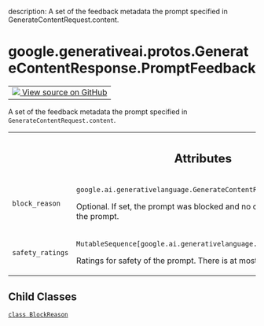 description: A set of the feedback metadata the prompt specified in GenerateContentRequest.content.

<div itemscope itemtype="http://developers.google.com/ReferenceObject">
<meta itemprop="name" content="google.generativeai.protos.GenerateContentResponse.PromptFeedback" />
<meta itemprop="path" content="Stable" />
<meta itemprop="property" content="BlockReason"/>
</div>

# google.generativeai.protos.GenerateContentResponse.PromptFeedback

<!-- Insert buttons and diff -->

<table class="tfo-notebook-buttons tfo-api nocontent">
<td>
  <a target="_blank" href="https://github.com/googleapis/google-cloud-python/tree/main/packages/google-ai-generativelanguage/google/ai/generativelanguage_v1beta/types/generative_service.py#L507-L555">
    <img src="https://www.tensorflow.org/images/GitHub-Mark-32px.png" />
    View source on GitHub
  </a>
</td>
</table>



A set of the feedback metadata the prompt specified in ``GenerateContentRequest.content``.

<!-- Placeholder for "Used in" -->




<!-- Tabular view -->
 <table class="responsive fixed orange">
<colgroup><col width="214px"><col></colgroup>
<tr><th colspan="2"><h2 class="add-link">Attributes</h2></th></tr>

<tr>
<td>

`block_reason`<a id="block_reason"></a>

</td>
<td>

`google.ai.generativelanguage.GenerateContentResponse.PromptFeedback.BlockReason`

Optional. If set, the prompt was blocked and
no candidates are returned. Rephrase the prompt.

</td>
</tr><tr>
<td>

`safety_ratings`<a id="safety_ratings"></a>

</td>
<td>

`MutableSequence[google.ai.generativelanguage.SafetyRating]`

Ratings for safety of the prompt.
There is at most one rating per category.

</td>
</tr>
</table>



## Child Classes
[`class BlockReason`](../../../../google/generativeai/protos/GenerateContentResponse/PromptFeedback/BlockReason.md)

